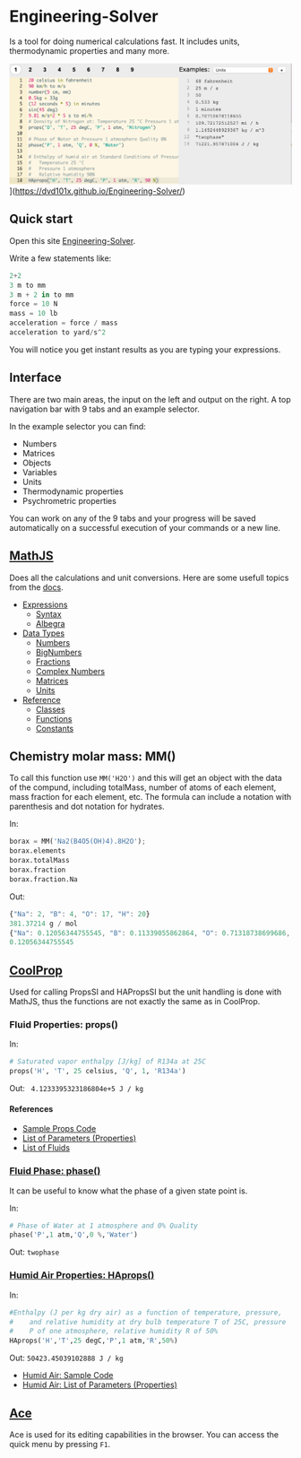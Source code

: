 # Engineering-Solver

Is a tool for doing numerical calculations fast. It includes units, thermodynamic properties and many more.

![MainFigure](Engineering-Calculator.png)](https://dvd101x.github.io/Engineering-Solver/)

## Quick start

Open this site [Engineering-Solver](https://dvd101x.github.io/Engineering-Solver/).

Write a few statements like:

``` python
2+2
3 m to mm
3 m + 2 in to mm
force = 10 N
mass = 10 lb
acceleration = force / mass
acceleration to yard/s^2
```

You will notice you get instant results as you are typing your expressions.

## Interface

There are two main areas, the input on the left and output on the right. A top navigation bar with 9 tabs and an example selector.

In the example selector you can find:

* Numbers
* Matrices
* Objects
* Variables
* Units
* Thermodynamic properties
* Psychrometric properties

You can work on any of the 9 tabs and your progress will be saved automatically on a successful execution of your commands or a new line.

## [MathJS](https://mathjs.org/)

Does all the calculations and unit conversions. Here are some usefull topics from the [docs](https://mathjs.org/docs/index.html).
* [Expressions](https://mathjs.org/docs/expressions/index.html)
  * [Syntax](https://mathjs.org/docs/expressions/syntax.html)
  * [Albegra](https://mathjs.org/docs/expressions/algebra.html)
* [Data Types](https://mathjs.org/docs/datatypes/index.html)
  * [Numbers](https://mathjs.org/docs/datatypes/numbers.html)
  * [BigNumbers](https://mathjs.org/docs/datatypes/bignumbers.html)
  * [Fractions](https://mathjs.org/docs/datatypes/fractions.html)
  * [Complex Numbers](https://mathjs.org/docs/datatypes/complex_numbers.html)
  * [Matrices](https://mathjs.org/docs/datatypes/matrices.html)
  * [Units](https://mathjs.org/docs/datatypes/units.html)
* [Reference](https://mathjs.org/docs/reference/index.html)
  * [Classes](https://mathjs.org/docs/reference/classes.html)
  * [Functions](https://mathjs.org/docs/reference/functions.html)
  * [Constants](https://mathjs.org/docs/reference/constants.html)

## Chemistry molar mass: MM()

To call this function use `MM('H2O')` and this will get an object with the data of the compund, including totalMass, number of atoms of each element, mass fraction for each element, etc. The formula can include a notation with parenthesis and dot notation for hydrates.

In:
``` python
borax = MM('Na2(B4O5(OH)4).8H2O');
borax.elements
borax.totalMass
borax.fraction
borax.fraction.Na
```
Out:
``` javascript
{"Na": 2, "B": 4, "O": 17, "H": 20}
381.37214 g / mol
{"Na": 0.12056344755545, "B": 0.11339055862864, "O": 0.71318738699686, "H": 0.052858606819051}
0.12056344755545
```

## [CoolProp](http://www.coolprop.org/coolprop/HighLevelAPI.html#propssi-function)

Used for calling PropsSI and HAPropsSI but the unit handling is done with MathJS, thus the functions are not exactly the same as in CoolProp.

### Fluid Properties: props()

In: 
``` python
# Saturated vapor enthalpy [J/kg] of R134a at 25C
props('H', 'T', 25 celsius, 'Q', 1, 'R134a')
```
Out: ` 4.1233395323186804e+5 J / kg`

#### References

* [Sample Props Code](http://coolprop.sourceforge.net/coolprop/examples.html#sample-props-code)
* [List of Parameters (Properties)](http://www.coolprop.org/coolprop/HighLevelAPI.html#table-of-string-inputs-to-propssi-function)
* [List of Fluids](http://coolprop.sourceforge.net/fluid_properties/PurePseudoPure.html#list-of-fluids)

### [Fluid Phase: phase()](http://coolprop.sourceforge.net/coolprop/HighLevelAPI.html#phasesi-function)

It can be useful to know what the phase of a given state point is.

In:
``` python
# Phase of Water at 1 atmosphere and 0% Quality
phase('P',1 atm,'Q',0 %,'Water')
```
Out: `twophase`

### [Humid Air Properties: HAprops()](http://coolprop.sourceforge.net/fluid_properties/HumidAir.html)

In:

``` python
#Enthalpy (J per kg dry air) as a function of temperature, pressure,
#    and relative humidity at dry bulb temperature T of 25C, pressure
#    P of one atmosphere, relative humidity R of 50%
HAprops('H','T',25 degC,'P',1 atm,'R',50%)
```
Out: `50423.45039102888 J / kg`

* [Humid Air: Sample Code](http://coolprop.sourceforge.net/fluid_properties/HumidAir.html#sample-hapropssi-code)
* [Humid Air: List of Parameters (Properties)](http://coolprop.sourceforge.net/fluid_properties/HumidAir.html#table-of-inputs-outputs-to-hapropssi)

## [Ace](https://ace.c9.io/)

Ace is used for its editing capabilities in the browser. You can access the quick menu by pressing `F1`.
